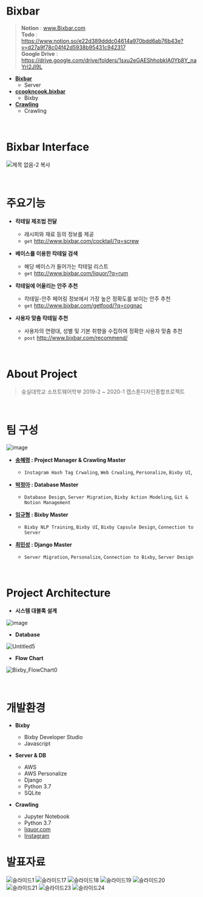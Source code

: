 # Bixbar
> **Notion** : www.Bixbar.com<br/>
  **Todo** : https://www.notion.so/e22d389dddc04614a970bdd6ab76b43e?v=d27a9f78c04f42d5938b95431c942317<br/>
  **Google Drive** : https://drive.google.com/drive/folders/1sxu2eGAEShhobkIA0Yb8Y_naYrI2JI9L
  
- **[Bixbar](https://github.com/kordood/Bixbar/tree/master/Bixbar)**
  - Server
- **[ccookncook.bixbar](https://github.com/kordood/Bixbar/tree/master/ccookncook.bixbar)**
  - Bixby
- **[Crawling](https://github.com/kordood/Bixbar/tree/master/crawling)**
  - Crawling

<br/>

# Bixbar Interface
![제목 없음-2 복사](https://user-images.githubusercontent.com/28800101/85257078-2fec3e00-b4a0-11ea-8c1d-b3540ba630f2.png)

<br/>

# 주요기능

- **칵테일 제조법 전달**

  - 레시피와 재료 등의 정보를 제공
  - `get` http://www.bixbar.com/cocktail/?q=screw

- **베이스를 이용한 칵테일 검색**

  - 해당 베이스가 들어가는 칵테일 리스트 
  - `get` http://www.bixbar.com/liquor/?q=rum

- **칵테일에 어울리는 안주 추천**

  - 칵테일-안주 페어링 정보에서 가장 높은 정확도를 보이는 안주 추천
  - `get` http://www.bixbar.com/getfood/?q=cognac

- **사용자 맞춤 칵테일 추천**

  - 사용자의 연령대, 성별 및 기본 취향을 수집하여 정확한 사용자 맞춤 추천
  - `post` http://www.bixbar.com/recommend/

<br/>

# About Project

> 숭실대학교 소프트웨어학부 2019-2 ~ 2020-1 캡스톤디자인종합프로젝트

<br/>

# 팀 구성
![image](https://user-images.githubusercontent.com/28800101/85349791-52329a00-b53a-11ea-9dfe-9755ce3ff6fd.png)


- **[송혜령](http://github.com/HyeRyeongSong) : Project Manager & Crawling Master**
  - `Instagram Hash Tag Crwaling`, `Web Crwaling`, `Personalize`, `Bixby UI`, 
  
- **[박정아](http://github.com/co3oing) : Database Master**
  - `Database Design`, `Server Migration`, `Bixby Action Modeling`, `Git & Notion Management`

- **[임규형](http://github.com/GyuHyoung) : Bixby Master**
  - `Bixby NLP Training`, `Bixby UI`, `Bixby Capsule Design`, `Connection to Server`
  
- **[최민성](http://github.com/kordood) : Django Master**
  - `Server Migration`, `Personalize`, `Connection to Bixby`, `Server Design`
  
 <br/>
 
# Project Architecture
- **시스템 대블록 설계**

![image](https://user-images.githubusercontent.com/28800101/85257187-60cc7300-b4a0-11ea-8b0b-3a354c609650.png)

- **Database**

![Untitled5](https://user-images.githubusercontent.com/28800101/84741783-86fa9a80-afea-11ea-89e2-1c7763c18c66.png)

- **Flow Chart**

![Bixby_FlowChart0](https://user-images.githubusercontent.com/28800101/84741784-87933100-afea-11ea-9792-230548c76ac6.png)

<br/>

# 개발환경

- **Bixby**

  - Bixby Developer Studio
  - Javascript

- **Server & DB**

  - AWS
  - AWS Personalize
  - Django
  - Python 3.7
  - SQLite

- **Crawling**

  - Jupyter Notebook
  - Python 3.7
  - [liquor.com](http://liquor.com/)
  - [Instagram](https://www.instagram.com/)

# 발표자료
![슬라이드1](https://user-images.githubusercontent.com/28800101/85258305-3d0a2c80-b4a2-11ea-8c5c-7dbd4876f294.PNG)
![슬라이드17](https://user-images.githubusercontent.com/28800101/85258339-4dbaa280-b4a2-11ea-8bad-bd91cbd2cb31.PNG)
![슬라이드18](https://user-images.githubusercontent.com/28800101/85258344-4f846600-b4a2-11ea-99e7-7ec86e1aaa00.PNG)
![슬라이드19](https://user-images.githubusercontent.com/28800101/85258348-514e2980-b4a2-11ea-9ee6-8a3f0adfb73c.PNG)
![슬라이드20](https://user-images.githubusercontent.com/28800101/85258350-527f5680-b4a2-11ea-9aeb-50d12d867d8e.PNG)
![슬라이드21](https://user-images.githubusercontent.com/28800101/85258356-54491a00-b4a2-11ea-83f4-ddd9a4c08d7a.PNG)
![슬라이드23](https://user-images.githubusercontent.com/28800101/85258361-5612dd80-b4a2-11ea-9290-0cb31b79e79e.PNG)
![슬라이드24](https://user-images.githubusercontent.com/28800101/85258365-57dca100-b4a2-11ea-84ee-87212ae265ed.PNG)

